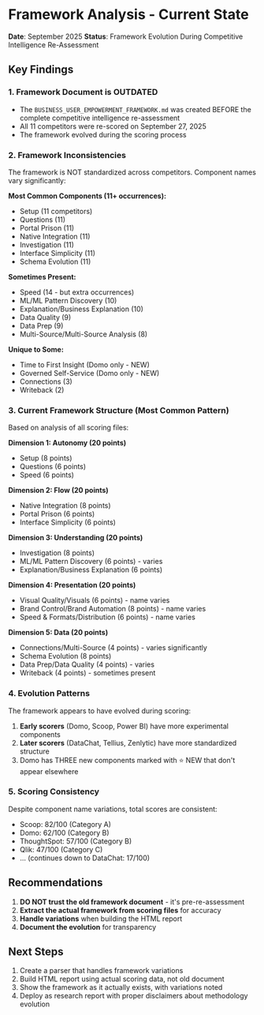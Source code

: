 # Framework Analysis - Current State
**Date**: September 2025
**Status**: Framework Evolution During Competitive Intelligence Re-Assessment

## Key Findings

### 1. Framework Document is OUTDATED
- The `BUSINESS_USER_EMPOWERMENT_FRAMEWORK.md` was created BEFORE the complete competitive intelligence re-assessment
- All 11 competitors were re-scored on September 27, 2025
- The framework evolved during the scoring process

### 2. Framework Inconsistencies

The framework is NOT standardized across competitors. Component names vary significantly:

**Most Common Components (11+ occurrences):**
- Setup (11 competitors)
- Questions (11)
- Portal Prison (11)
- Native Integration (11)
- Investigation (11)
- Interface Simplicity (11)
- Schema Evolution (11)

**Sometimes Present:**
- Speed (14 - but extra occurrences)
- ML/ML Pattern Discovery (10)
- Explanation/Business Explanation (10)
- Data Quality (9)
- Data Prep (9)
- Multi-Source/Multi-Source Analysis (8)

**Unique to Some:**
- Time to First Insight (Domo only - NEW)
- Governed Self-Service (Domo only - NEW)
- Connections (3)
- Writeback (2)

### 3. Current Framework Structure (Most Common Pattern)

Based on analysis of all scoring files:

**Dimension 1: Autonomy (20 points)**
- Setup (8 points)
- Questions (6 points)
- Speed (6 points)

**Dimension 2: Flow (20 points)**
- Native Integration (8 points)
- Portal Prison (6 points)
- Interface Simplicity (6 points)

**Dimension 3: Understanding (20 points)**
- Investigation (8 points)
- ML/ML Pattern Discovery (6 points) - varies
- Explanation/Business Explanation (6 points)

**Dimension 4: Presentation (20 points)**
- Visual Quality/Visuals (6 points) - name varies
- Brand Control/Brand Automation (8 points) - name varies
- Speed & Formats/Distribution (6 points) - name varies

**Dimension 5: Data (20 points)**
- Connections/Multi-Source (4 points) - varies significantly
- Schema Evolution (8 points)
- Data Prep/Data Quality (4 points) - varies
- Writeback (4 points) - sometimes present

### 4. Evolution Patterns

The framework appears to have evolved during scoring:
1. **Early scorers** (Domo, Scoop, Power BI) have more experimental components
2. **Later scorers** (DataChat, Tellius, Zenlytic) have more standardized structure
3. Domo has THREE new components marked with ⭐ NEW that don't appear elsewhere

### 5. Scoring Consistency

Despite component name variations, total scores are consistent:
- Scoop: 82/100 (Category A)
- Domo: 62/100 (Category B)
- ThoughtSpot: 57/100 (Category B)
- Qlik: 47/100 (Category C)
- ... (continues down to DataChat: 17/100)

## Recommendations

1. **DO NOT trust the old framework document** - it's pre-re-assessment
2. **Extract the actual framework from scoring files** for accuracy
3. **Handle variations** when building the HTML report
4. **Document the evolution** for transparency

## Next Steps

1. Create a parser that handles framework variations
2. Build HTML report using actual scoring data, not old document
3. Show the framework as it actually exists, with variations noted
4. Deploy as research report with proper disclaimers about methodology evolution
